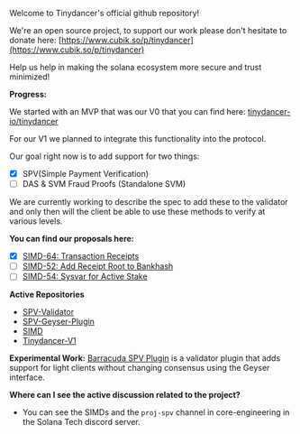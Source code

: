 Welcome to Tinydancer's official github repository!

We're an open source project, to support our work please don't hesitate to donate here: [https://www.cubik.so/p/tinydancer](https://www.cubik.so/p/tinydancer)

Help us help in making the solana ecosystem more secure and trust minimized! 

**Progress:**

We started with an MVP that was our V0 that you can find here: [tinydancer-io/tinydancer](https://github.com/tinydancer-io/tinydancer/tree/v0.0.2)

For our V1 we planned to integrate this functionality into the protocol.

Our goal right now is to add support for two things:
- [x] SPV(Simple Payment Verification)
- [ ] DAS & SVM Fraud Proofs (Standalone SVM)

We are currently working to describe the spec to add these to the validator and only then will the client
be able to use these methods to verify at various levels.

**You can find our proposals here:**
- [x] [SIMD-64: Transaction Receipts](https://github.com/solana-foundation/solana-improvement-documents/64)
- [ ] [SIMD-52: Add Receipt Root to Bankhash](https://github.com/solana-foundation/solana-improvement-documents/52)
- [ ] [SIMD-54: Sysvar for Active Stake](https://github.com/solana-foundation/solana-improvement-documents/54)

**Active Repositories**
- [SPV-Validator](https://github.com/tinydancer-io/solana-validator/tree/anoushk1234/receipt-tree)
- [SPV-Geyser-Plugin](https://github.com/tinydancer-io/solana-spv-plugin)
- [SIMD](https://github.com/tinydancer-io/solana-improvement-documents)
- [Tinydancer-V1](https://github.com/tinydancer-io/tinydancer/tree/v1)

**Experimental Work:**
[Barracuda SPV Plugin](https://github.com/tinydancer-io/barracuda) is a validator plugin that adds support for light clients without changing consensus using the Geyser interface.

**Where can I see the active discussion related to the project?**
- You can see the SIMDs and the `proj-spv` channel in core-engineering in the Solana Tech discord server.




